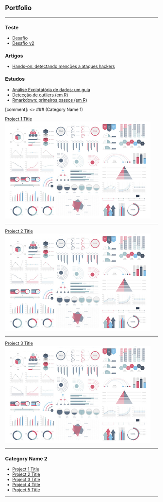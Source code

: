 ## Portfolio

---

### Teste
- [Desafio](https://dzanellato.github.io/teste/)
- [Desafio_v2](https://nbviewer.jupyter.org/github/dzanellato/teste/blob/master/desafio.ipynb)

### Artigos
- [Hands-on: detectando menções a ataques hackers](https://medium.com/heimdall-research/hands-on-detectando-men%C3%A7%C3%B5es-a-ataques-hackers-7b5125b2241c)


### Estudos
- [Análise Explotatória de dados: um guia](http://htmlpreview.github.io/?https://github.com/dzanellato/Estudos/blob/master/EDA/Guide.html)
- [Detecção de outliers (em R)](http://htmlpreview.github.io/?https://github.com/dzanellato/Estudos/blob/master/Outliers/outliers.html) 
- [Rmarkdown: primeiros passos (em R)](http://htmlpreview.github.io/?https://github.com/dzanellato/Estudos/blob/master/Rmarkdown/primeiros_passos.html)



[comment]: <> ### (Category Name 1)

[Project 1 Title](/sample_page)
<img src="images/dummy_thumbnail.jpg?raw=true"/>

---
[Project 2 Title](/pdf/sample_presentation.pdf)
<img src="images/dummy_thumbnail.jpg?raw=true"/>

---
[Project 3 Title](http://example.com/)
<img src="images/dummy_thumbnail.jpg?raw=true"/>

---

### Category Name 2

- [Project 1 Title](http://example.com/)
- [Project 2 Title](http://example.com/)
- [Project 3 Title](http://example.com/)
- [Project 4 Title](http://example.com/)
- [Project 5 Title](http://example.com/)

---

